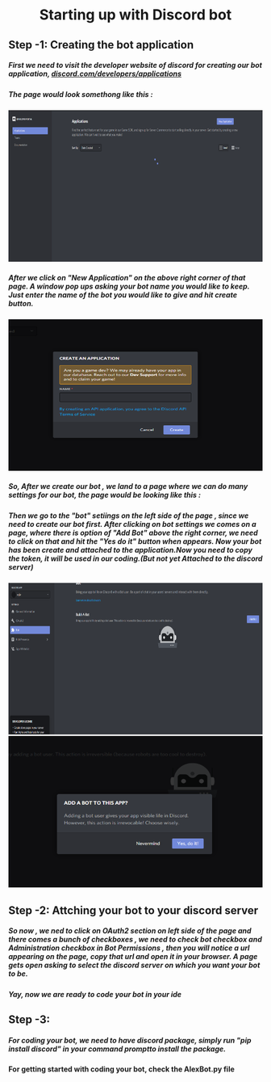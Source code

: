 <h1 align="center">Starting up with Discord bot </h1>

## Step -1: Creating the bot application

<h5>First we need to visit the developer website of discord for creating our bot application,
<a href="https://discord.com/developers/applications">discord.com/developers/applications</a></h5>
<h5>The page would look somethong like this :</h5>
<img src="https://github.com/rajiv8/discordBot/blob/master/snapshots/step1.png" width=700 height=300>
<h5>After we click on "New Application" on the above right corner of that page. A window pop ups asking your bot name you would like to keep.</br>
Just enter the name of the bot you would like to give and hit create button.</h5>
<img src="https://github.com/rajiv8/discordBot/blob/master/snapshots/screenshot2.png" width=700 height=300>

<h5>So, After we create our bot , we land to a page where we can do many settings for our bot, the page would be looking like this :</h5>

<h5>Then we go to the "bot" setiings on the left side of the page , since we need to create our bot first.
After clicking on bot settings we comes on a page, where there is option of "Add Bot" above the right corner, we need to click on that and hit the "Yes do it" button when appears.
Now your bot has been create and attached to the application.Now you need to copy the token, it will be used in our coding.(But not yet Attached to the discord server)
</h5>
<img src="https://github.com/rajiv8/discordBot/blob/master/snapshots/screenshot3.png" width=700 height=300>
<img src="https://github.com/rajiv8/discordBot/blob/master/snapshots/screenshot4.png" width=700 height=300>



## Step -2: Attching your bot to your discord server 
<h5>So now , we ned to click on OAuth2 section on left side of the page and there comes a bunch of checkboxes , we need to check bot checkbox and Administration checkbox in Bot Permissions , then you will notice a url appearing on the page, copy that url and open it in your browser. A page gets open asking to select the discord server on which you want your bot to be.</h5>
<h5>Yay, now we are ready to code your bot in your ide</h5>

## Step -3:
<h5>For coding your bot, we need to have discord package, simply run "pip install discord" in your command promptto install the package.</h5>
<h4>For getting started with coding your bot, check the AlexBot.py file </h4>




